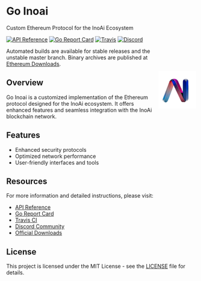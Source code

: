 <img src="./inoai-icon.png" align="right" width="100" style="margin-top: 250px;">
  
  <br>
 <br> 

# Go Inoai

Custom Ethereum Protocol for the InoAi Ecosystem

[![API Reference](https://pkg.go.dev/badge/github.com/ethereum/go-ethereum)](https://pkg.go.dev/github.com/ethereum/go-ethereum?tab=doc)
[![Go Report Card](https://goreportcard.com/badge/github.com/ethereum/go-ethereum)](https://goreportcard.com/report/github.com/ethereum/go-ethereum)
[![Travis](https://app.travis-ci.com/ethereum/go-ethereum.svg?branch=master)](https://app.travis-ci.com/github/ethereum/go-ethereum)
[![Discord](https://img.shields.io/badge/discord-join%20chat-blue.svg)](https://discord.gg/nthXNEv)

Automated builds are available for stable releases and the unstable master branch. Binary archives are published at [Ethereum Downloads](https://geth.ethereum.org/downloads/).

## Overview

Go Inoai is a customized implementation of the Ethereum protocol designed for the InoAi ecosystem. It offers enhanced features and seamless integration with the InoAi blockchain network.

## Features

- Enhanced security protocols
- Optimized network performance
- User-friendly interfaces and tools

## Resources

For more information and detailed instructions, please visit:

- [API Reference](https://pkg.go.dev/github.com/ethereum/go-ethereum?tab=doc)
- [Go Report Card](https://goreportcard.com/report/github.com/ethereum/go-ethereum)
- [Travis CI](https://app.travis-ci.com/github/ethereum/go-ethereum)
- [Discord Community](https://discord.gg/nthXNEv)
- [Official Downloads](https://geth.ethereum.org/downloads/)

## License

This project is licensed under the MIT License - see the [LICENSE](LICENSE) file for details.

